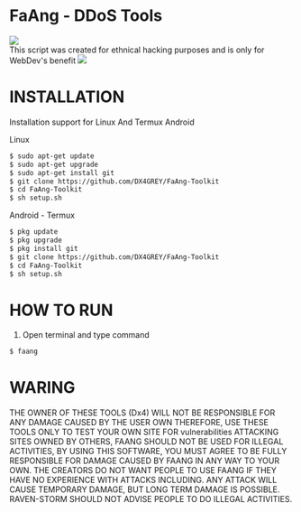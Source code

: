 # FaAng - DDoS Tools
<img src="https://img.shields.io/badge/Python-3.11-blue"></img><br>
This script was created for ethnical hacking purposes and is only for WebDev's benefit
<img src="https://static.javatpoint.com/blog/images/what-is-ddos-attack.png"/>
# INSTALLATION
  
Installation support for Linux And Termux Android

Linux
 ```bash
$ sudo apt-get update
$ sudo apt-get upgrade
$ sudo apt-get install git
$ git clone https://github.com/DX4GREY/FaAng-Toolkit
$ cd FaAng-Toolkit
$ sh setup.sh
 ```
Android - Termux
```bash
$ pkg update
$ pkg upgrade
$ pkg install git
$ git clone https://github.com/DX4GREY/FaAng-Toolkit
$ cd FaAng-Toolkit
$ sh setup.sh
```
# HOW TO RUN
1. Open terminal and type command
```bash
$ faang
```

# WARING
THE OWNER OF THESE TOOLS (Dx4) WILL NOT BE RESPONSIBLE FOR ANY DAMAGE CAUSED BY THE USER OWN THEREFORE, USE THESE TOOLS ONLY TO TEST YOUR OWN SITE FOR vulnerabilities ATTACKING SITES OWNED BY OTHERS, FAANG SHOULD NOT BE USED FOR ILLEGAL ACTIVITIES, BY USING THIS SOFTWARE, YOU MUST AGREE TO BE FULLY RESPONSIBLE FOR DAMAGE CAUSED BY FAANG IN ANY WAY TO YOUR OWN. THE CREATORS DO NOT WANT PEOPLE TO USE FAANG IF THEY HAVE NO EXPERIENCE WITH ATTACKS INCLUDING. ANY ATTACK WILL CAUSE TEMPORARY DAMAGE, BUT LONG TERM DAMAGE IS POSSIBLE. RAVEN-STORM SHOULD NOT ADVISE PEOPLE TO DO ILLEGAL ACTIVITIES.
